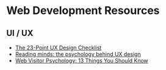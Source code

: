 # Web Development Resources

## UI / UX

  * [The 23-Point UX Design Checklist](https://speckyboy.com/2016/05/01/ux-design-checklist/)
  * [Reading minds: the psychology behind UX design](http://www.webdesignerdepot.com/2016/05/reading-minds-the-psychology-behind-ux-design/)
  * [Web Visitor Psychology: 13 Things You Should Know](http://www.webdesigndev.com/web-visitor-psychology-13-things-know/)
